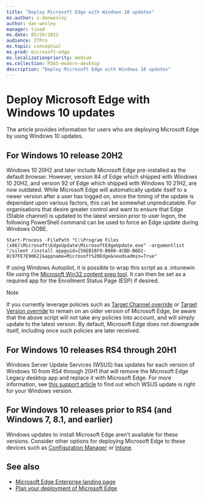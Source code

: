 ```yaml
---
title: "Deploy Microsoft Edge with Windows 10 updates"
ms.author: v-danwesley
author: dan-wesley
manager: tinad
ms.date: 05/26/2022
audience: ITPro
ms.topic: conceptual
ms.prod: microsoft-edge
ms.localizationpriority: medium
ms.collection: M365-modern-desktop
description: "Deploy Microsoft Edge with Windows 10 updates"
---
```


# Deploy Microsoft Edge with Windows 10 updates

The article provides information for users who are deploying Microsoft Edge by using Windows 10 updates.

## For Windows 10 release 20H2

Windows 10 20H2 and later include Microsoft Edge pre-installed as the default browser. However, version 84 of Edge which shipped with Windows 10 20H2, and version 92 of Edge which shipped with Windows 10 21H2, are now outdated. While Microsoft Edge will automatically update itself to a newer version after a user has logged on, since the timing of the update is dependant upon various factors, this can be somewhat unpredicatable. For organisations that desire greater control and want to ensure that Edge (Stable channel) is updated to the latest version prior to user logon, the following PowerShell command can be used to force an Edge update during Windows OOBE.

`Start-Process -FilePath "C:\Program Files (x86)\Microsoft\EdgeUpdate\MicrosoftEdgeUpdate.exe" -argumentlist "/silent /install appguid={56EB18F8-B008-4CBD-B6D2-8C97FE7E9062}&appname=Microsoft%20Edge&needsadmin=True"`

If using Windows Autopilot, it is possible to wrap this script as a .intunewin file using the [Microsoft Win32 content prep tool](/mem/intune/apps/apps-win32-prepare). It can then be set as a required app for the Enrollment Status Page (ESP) if desired.

> [!NOTE]
> If you currently leverage policies such as [Target Channel override](/deployedge/microsoft-edge-update-policies#target-channel-override) or [Target Version override](/deployedge/microsoft-edge-update-policies#targetversionprefix) to remain on an older version of Microsoft Edge, be aware that the above script will not take any policies into account, and will simply update to the latest version. By default, Microsoft Edge does not downgrade itself, including once such policies are later received.

## For Windows 10 releases RS4 through 20H1

Windows Server Update Services (WSUS) has updates for each version of Windows 10 from RS4 through 20H1 that will remove the Microsoft Edge Legacy desktop app and replace it with Microsoft Edge. For more information, see [this support article](https://support.microsoft.com/topic/update-in-wsus-for-the-new-microsoft-edge-for-windows-10-version-1809-1903-1909-and-2004-october-29-2020-b4980418-4ec4-dee7-3b17-1c6499bd127c) to find out which WSUS update is right for your Windows version.

## For Windows 10 releases prior to RS4 (and Windows 7, 8.1, and earlier)

Windows updates to install Microsoft Edge aren't available for these versions. Consider other options for deploying Microsoft Edge to these devices such as [Configuration Manager](/configmgr/apps/deploy-use/deploy-edge?bc=https%3a%2f%2fdocs.microsoft.com%2fDeployEdge%2fbreadcrumb%2ftoc.json&toc=https%3a%2f%2fdocs.microsoft.com%2fDeployEdge%2ftoc.json) or [Intune](/intune/apps/apps-windows-edge/?bc=https%3a%2f%2fdocs.microsoft.com%2fDeployEdge%2fbreadcrumb%2ftoc.json&toc=https%3a%2f%2fdocs.microsoft.com%2fDeployEdge%2ftoc.json).

## See also

- [Microsoft Edge Enterprise landing page](https://aka.ms/EdgeEnterprise)
- [Plan your deployment of Microsoft Edge](deploy-edge-plan-deployment.md)
